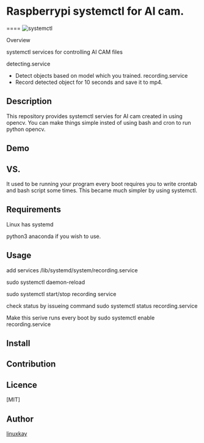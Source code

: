 # Raspberrypi systemctl for AI cam.
====
![systemctl](https://raw.githubusercontent.com/wiki/linuxkay/raspberrypi_systemctl/images/recording_service.gif)

Overview

systemctl services for controlling AI CAM
files

detecting.service
- Detect objects based on model which you trained.
recording.service
- Record detected object for 10 seconds and save it to mp4.

## Description
This repository provides systemctl servies for AI cam created in using opencv.
You can make things simple insted of using bash and cron to run python opencv.



## Demo

## VS. 
It used to be running your program every boot requires you to write crontab and bash script some times.
This became much simpler by using systemctl.

## Requirements
Linux has systemd

python3 anaconda if you wish to use.
## Usage
add services /lib/systemd/system/recording.service

sudo systemctl daemon-reload

sudo systemctl start/stop recording service

check status by issueing command 
sudo systemctl status recording.service

Make this serive runs every boot by
sudo systemctl enable recording.service
## Install

## Contribution

## Licence
[MIT]

## Author

[linuxkay](https://github.com/linuxkay)
